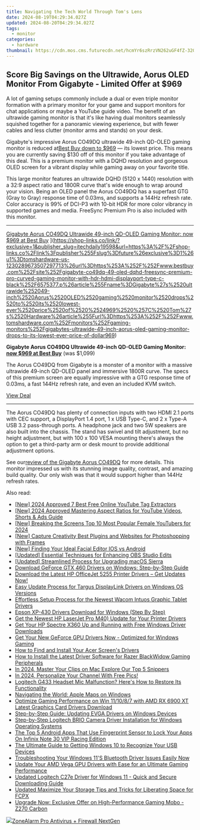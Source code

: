 ```yaml
---
title: Navigating the Tech World Through Tom's Lens
date: 2024-08-19T04:29:34.027Z
updated: 2024-08-20T04:29:34.027Z
tags:
  - monitor
categories:
  - hardware
thumbnail: https://cdn.mos.cms.futurecdn.net/hcmYr6szRrzVN262uGF4fZ-320-80.jpg
---
```


## Score Big Savings on the Ultrawide, Aorus OLED Monitor From Gigabyte - Limited Offer at $969

A lot of gaming setups commonly include a dual or even triple monitor formation with a primary monitor for your game and support monitors for chat applications or maybe a YouTube guide video. The benefit of an ultrawide gaming monitor is that it's like having dual monitors seamlessly squished together for a panoramic viewing experience, but with fewer cables and less clutter (monitor arms and stands) on your desk.

 Gigabyte's impressive Aorus CO49DQ ultrawide 49-inch QD-OLED gaming monitor is reduced at[Best Buy down to $969](https://shop-links.co/link/?exclusive=1&publisher_slug=itechdaily19598&url=https%3A%2F%2Fshop-links.co%2Flink%3Fpublisher%255Fslug%3Dfuture%26exclusive%3D1%26u1%3Dtomshardware-us-7276830968368910292%26url%3Dhttps%253A%252F%252Fwww.bestbuy.com%252Fsite%252Fgigabyte-co49dq-49-oled-dqhd-freesync-premium-pro-curved-gaming-monitor-with-hdr-hdmi-displayport-type-c-black%252F6575377.p%26article%255Fname%3DGigabyte%27s%2520ultrawide%252049-inch%2520Aorus%2520OLED%2520gaming%2520monitor%2520drops%2520to%2520its%2520lowest-ever%2520price%2520of%2520%2524969%2520%257C%2520Tom%27s%2520Hardware%26article%255Furl%3Dhttps%253A%252F%252Fwww.tomshardware.com%252Fmonitors%252Fgaming-monitors%252Fgigabytes-ultrawide-49-inch-aorus-oled-gaming-monitor-drops-to-its-lowest-ever-price-of-dollar969) — its lowest price. This means you are currently saving $130 off of this monitor if you take advantage of this deal. This is a premium monitor with a DQHD resolution and gorgeous OLED screen for a vibrant display while gaming away on your favorite title.

 This large monitor features an ultrawide DQHD (5120 x 1440) resolution with a 32:9 aspect ratio and 1800R curve that's wide enough to wrap around your vision. Being an OLED panel the Aorus CO49DQ has a superfast GTG (Gray to Gray) response time of 0.03ms, and supports a 144Hz refresh rate. Color accuracy is 99% of DCI-P3 with 10-bit HDR for more color vibrancy in supported games and media. FreeSync Premium Pro is also included with this monitor.

---

[Gigabyte Aorus CO49DQ Ultrawide 49-inch QD-OLED Gaming Monitor: now $969 at Best Buy](https://cdn.mos.cms.futurecdn.net/fzhktNoFeH7L6imVcMRW2H-200-100.png "Gigabyte Aorus CO49DQ Ultrawide 49-inch QD-OLED Gaming Monitor: now $969 at Best Buy") ](https://shop-links.co/link/?exclusive=1&publisher_slug=itechdaily19598&url=https%3A%2F%2Fshop-links.co%2Flink%3Fpublisher%255Fslug%3Dfuture%26exclusive%3D1%26u1%3Dtomshardware-us-1230289673507297713%26url%3Dhttps%253A%252F%252Fwww.bestbuy.com%252Fsite%252Fgigabyte-co49dq-49-oled-dqhd-freesync-premium-pro-curved-gaming-monitor-with-hdr-hdmi-displayport-type-c-black%252F6575377.p%26article%255Fname%3DGigabyte%27s%2520ultrawide%252049-inch%2520Aorus%2520OLED%2520gaming%2520monitor%2520drops%2520to%2520its%2520lowest-ever%2520price%2520of%2520%2524969%2520%257C%2520Tom%27s%2520Hardware%26article%255Furl%3Dhttps%253A%252F%252Fwww.tomshardware.com%252Fmonitors%252Fgaming-monitors%252Fgigabytes-ultrawide-49-inch-aorus-oled-gaming-monitor-drops-to-its-lowest-ever-price-of-dollar969)

 **Gigabyte Aorus CO49DQ Ultrawide 49-inch QD-OLED Gaming Monitor:** [**now $969 at Best Buy**](https://shop-links.co/link/?exclusive=1&publisher_slug=itechdaily19598&url=https%3A%2F%2Fshop-links.co%2Flink%3Fpublisher%255Fslug%3Dfuture%26exclusive%3D1%26u1%3Dtomshardware-us-8427684413268981973%26url%3Dhttps%253A%252F%252Fwww.bestbuy.com%252Fsite%252Fgigabyte-co49dq-49-oled-dqhd-freesync-premium-pro-curved-gaming-monitor-with-hdr-hdmi-displayport-type-c-black%252F6575377.p%26article%255Fname%3DGigabyte%27s%2520ultrawide%252049-inch%2520Aorus%2520OLED%2520gaming%2520monitor%2520drops%2520to%2520its%2520lowest-ever%2520price%2520of%2520%2524969%2520%257C%2520Tom%27s%2520Hardware%26article%255Furl%3Dhttps%253A%252F%252Fwww.tomshardware.com%252Fmonitors%252Fgaming-monitors%252Fgigabytes-ultrawide-49-inch-aorus-oled-gaming-monitor-drops-to-its-lowest-ever-price-of-dollar969) (was $1,099)  
  
 The Aorus CO49DQ from Gigabyte is a monster of a monitor with a massive ultrawide 49-inch QD-OLED panel and immersive 1800R curve. The specs of this premium screen are equally impressive with a GTG response time of 0.03ms, a fast 144Hz refresh rate, and even an included KVM switch.

[View Deal](https://shop-links.co/link/?exclusive=1&publisher_slug=itechdaily19598&url=https%3A%2F%2Fshop-links.co%2Flink%3Fpublisher%255Fslug%3Dfuture%26exclusive%3D1%26u1%3Dtomshardware-us-1230289673507297713%26url%3Dhttps%253A%252F%252Fwww.bestbuy.com%252Fsite%252Fgigabyte-co49dq-49-oled-dqhd-freesync-premium-pro-curved-gaming-monitor-with-hdr-hdmi-displayport-type-c-black%252F6575377.p%26article%255Fname%3DGigabyte%27s%2520ultrawide%252049-inch%2520Aorus%2520OLED%2520gaming%2520monitor%2520drops%2520to%2520its%2520lowest-ever%2520price%2520of%2520%2524969%2520%257C%2520Tom%27s%2520Hardware%26article%255Furl%3Dhttps%253A%252F%252Fwww.tomshardware.com%252Fmonitors%252Fgaming-monitors%252Fgigabytes-ultrawide-49-inch-aorus-oled-gaming-monitor-drops-to-its-lowest-ever-price-of-dollar969)

---

 The Aorus CO49DQ has plenty of connection inputs with two HDMI 2.1 ports with CEC support, a DisplayPort 1.4 port, 1 x USB Type-C, and 2 x Type-A USB 3.2 pass-through ports. A headphone jack and two 5W speakers are also built into the chassis. The stand has swivel and tilt adjustment, but no height adjustment, but with 100 x 100 VESA mounting there's always the option to get a third-party arm or desk mount to provide additional adjustment options.

 See our[review of the Gigabyte Aorus CO49DQ](https://tools.techidaily.com) for more details. This monitor impressed us with its stunning image quality, contrast, and amazing build quality. Our only wish was that it would support higher than 144Hz refresh rates.

<ins class="adsbygoogle"
     style="display:block"
     data-ad-format="autorelaxed"
     data-ad-client="ca-pub-7571918770474297"
     data-ad-slot="1223367746"></ins>



<ins class="adsbygoogle"
     style="display:block"
     data-ad-client="ca-pub-7571918770474297"
     data-ad-slot="8358498916"
     data-ad-format="auto"
     data-full-width-responsive="true"></ins>

<span class="atpl-alsoreadstyle">Also read:</span>
<div><ul>
<li><a href="https://youtube-zero.techidaily.com/024-approved-7-best-free-online-youtube-tag-extractors/"><u>[New] 2024 Approved  7 Best Free Online YouTube Tag Extractors</u></a></li>
<li><a href="https://youtube-webster.techidaily.com/024-approved-mastering-aspect-ratios-for-youtube-videos-shorts-and-ads-guide/"><u>[New] 2024 Approved  Mastering Aspect Ratios for YouTube Videos, Shorts & Ads Guide</u></a></li>
<li><a href="https://facebook-record-videos.techidaily.com/new-breaking-the-screens-top-10-most-popular-female-youtubers-for-2024/"><u>[New] Breaking the Screens  Top 10 Most Popular Female YouTubers for 2024</u></a></li>
<li><a href="https://extra-tips.techidaily.com/new-capture-creativity-best-plugins-and-websites-for-photoshopping-with-frames/"><u>[New] Capture Creativity  Best Plugins and Websites for Photoshopping with Frames</u></a></li>
<li><a href="https://some-knowledge.techidaily.com/new-finding-your-ideal-facial-editor-ios-vs-android/"><u>[New] Finding Your Ideal Facial Editor  IOS vs Android</u></a></li>
<li><a href="https://digital-screen-recording.techidaily.com/updated-essential-techniques-for-enhancing-obs-studio-edits/"><u>[Updated] Essential Techniques for Enhancing OBS Studio Edits</u></a></li>
<li><a href="https://some-guidance.techidaily.com/updated-streamlined-process-for-upgrading-macos-sierra/"><u>[Updated] Streamlined Process for Upgrading macOS Sierra</u></a></li>
<li><a href="https://hardware-updates.techidaily.com/download-geforce-gtx-460-drivers-on-windows-step-by-step-guide/"><u>Download GeForce GTX 460 Drivers on Windows: Step-by-Step Guide</u></a></li>
<li><a href="https://hardware-updates.techidaily.com/download-the-latest-hp-officejet-5255-printer-drivers-get-updates-now/"><u>Download the Latest HP OfficeJet 5255 Printer Drivers – Get Updates Now!</u></a></li>
<li><a href="https://hardware-updates.techidaily.com/easy-update-process-for-targus-displaylink-drivers-on-windows-os-versions/"><u>Easy Update Process for Targus DisplayLink Drivers on Windows OS Versions</u></a></li>
<li><a href="https://hardware-updates.techidaily.com/effortless-setup-process-for-the-newest-wacom-intuos-graphic-tablet-drivers/"><u>Effortless Setup Process for the Newest Wacom Intuos Graphic Tablet Drivers</u></a></li>
<li><a href="https://hardware-updates.techidaily.com/epson-xp-430-drivers-download-for-windows-step-by-step/"><u>Epson XP-430 Drivers Download for Windows (Step By Step)</u></a></li>
<li><a href="https://hardware-updates.techidaily.com/get-the-newest-hp-laserjet-pro-m40-update-for-your-printer-drivers/"><u>Get the Newest HP LaserJet Pro M40) Update for Your Printer Drivers</u></a></li>
<li><a href="https://hardware-updates.techidaily.com/get-your-hp-spectre-x360-up-and-running-with-free-windows-driver-downloads/"><u>Get Your HP Spectre X360 Up and Running with Free Windows Driver Downloads</u></a></li>
<li><a href="https://hardware-updates.techidaily.com/1722958817948-get-your-new-geforce-gpu-drivers-now-optimized-for-windows-gaming/"><u>Get Your New GeForce GPU Drivers Now - Optimized for Windows Gaming</u></a></li>
<li><a href="https://hardware-updates.techidaily.com/how-to-find-and-install-your-acer-screens-drivers/"><u>How to Find and Install Your Acer Screen's Drivers</u></a></li>
<li><a href="https://hardware-updates.techidaily.com/how-to-install-the-latest-driver-software-for-razer-blackwidow-gaming-peripherals/"><u>How to Install the Latest Driver Software for Razer BlackWidow Gaming Peripherals</u></a></li>
<li><a href="https://remote-screen-capture.techidaily.com/in-2024-master-your-clips-on-mac-explore-our-top-5-snippers/"><u>In 2024, Master Your Clips on Mac  Explore Our Top 5 Snippers</u></a></li>
<li><a href="https://facebook-video-share.techidaily.com/in-2024-personalize-your-channel-with-free-pics/"><u>In 2024, Personalize Your Channel With Free Pics!</u></a></li>
<li><a href="https://hardware-updates.techidaily.com/logitech-g433-headset-mic-malfunction-heres-how-to-restore-its-functionality/"><u>Logitech G433 Headset Mic Malfunction? Here's How to Restore Its Functionality</u></a></li>
<li><a href="https://win11.techidaily.com/navigating-the-world-apple-maps-on-windows/"><u>Navigating the World: Apple Maps on Windows</u></a></li>
<li><a href="https://hardware-updates.techidaily.com/optimize-gaming-performance-on-win-111087-with-amd-rx-6900-xt-latest-graphics-card-drivers-download/"><u>Optimize Gaming Performance on Win 11/10/8/7 with AMD RX 6900 XT Latest Graphics Card Drivers Download</u></a></li>
<li><a href="https://hardware-updates.techidaily.com/step-by-step-guide-updating-evga-drivers-on-windows-devices/"><u>Step-by-Step Guide: Updating EVGA Drivers on Windows Devices</u></a></li>
<li><a href="https://hardware-updates.techidaily.com/step-by-step-logitech-brio-camera-driver-installation-for-windows-operating-systems/"><u>Step-by-Step Logitech BRIO Camera Driver Installation for Windows Operating Systems</u></a></li>
<li><a href="https://unlock-android.techidaily.com/the-top-5-android-apps-that-use-fingerprint-sensor-to-lock-your-apps-on-infinix-note-30-vip-racing-edition-by-drfone-android/"><u>The Top 5 Android Apps That Use Fingerprint Sensor to Lock Your Apps On Infinix Note 30 VIP Racing Edition</u></a></li>
<li><a href="https://hardware-updates.techidaily.com/the-ultimate-guide-to-getting-windows-10-to-recognize-your-usb-devices/"><u>The Ultimate Guide to Getting Windows 10 to Recognize Your USB Devices</u></a></li>
<li><a href="https://hardware-updates.techidaily.com/troubleshooting-your-windows-11s-bluetooth-driver-issues-easily-now/"><u>Troubleshooting Your Windows 11'S Bluetooth Driver Issues Easily Now</u></a></li>
<li><a href="https://hardware-updates.techidaily.com/update-your-amd-vega-gpu-drivers-with-ease-for-an-ultimate-gaming-performance/"><u>Update Your AMD Vega GPU Drivers with Ease for an Ultimate Gaming Performance</u></a></li>
<li><a href="https://hardware-updates.techidaily.com/updated-logitech-c27e-driver-for-windows-11-quick-and-secure-downloading-guide/"><u>Updated Logitech C27e Driver for Windows 11 - Quick and Secure Downloading Guide</u></a></li>
<li><a href="https://smart-video-editing.techidaily.com/updated-maximize-your-storage-tips-and-tricks-for-liberating-space-for-fcpx/"><u>Updated Maximize Your Storage Tips and Tricks for Liberating Space for FCPX</u></a></li>
<li><a href="https://hardware-updates.techidaily.com/upgrade-now-exclusive-offer-on-high-performance-gaming-mobo-z270-carbon/"><u>Upgrade Now: Exclusive Offer on High-Performance Gaming Mobo - Z270 Carbon</u></a></li>
</ul></div>

<!-- affiliate ads begin -->
<a href="https://estore.zonealarm.com/order/checkout.php?PRODS=38658749&QTY=1&AFFILIATE=108875&CART=1"><img src="https://sc1.checkpoint.com/sc1/za/images/boxes/pa_500.png" border="0">ZoneAlarm Pro Antivirus + Firewall NextGen</a>
<!-- affiliate ads end -->